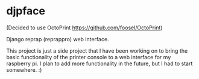 djpface
=======

(Decided to use OctoPrint https://github.com/foosel/OctoPrint)

Django reprap (reprappro) web interface.

This project is just a side project that I have been working on to bring the basic functionality of the printer console to a web interface for my raspberry pi. I plan to add more functionality in the future, but I had to start somewhere. :)
